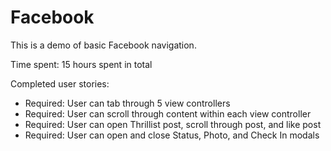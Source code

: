 Facebook
========

This is a demo of basic Facebook navigation.

Time spent: 15 hours spent in total

Completed user stories:

* Required: User can tab through 5 view controllers
* Required: User can scroll through content within each view controller
* Required: User can open Thrillist post, scroll through post, and like post
* Required: User can open and close Status, Photo, and Check In modals

